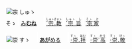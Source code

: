 <kbd><img src="lv0.svg" width="2" height="24"><img src="https://glyphwiki.org/glyph/u5b97.svg" width="24" height="24" alt="宗"></kbd>
<kbd>しゅゝ<br>そゝ</kbd>
<img src="lv2.svg"> [み**むね**](https://jisho.org/search/みむね)　
<img src="lv0.svg"> [<ruby>˙宗.教<rt>しゅゝきゃゝ</rt></ruby>](https://jisho.org/search/宗教)
<img src="lv1.svg"> [<ruby>˙宗 旨<rt>しゅゝ　し　</rt></ruby>](https://jisho.org/search/崇高)
<img src="lv2.svg"> [<ruby>˙宗˙家<rt>そゝ　け　</rt></ruby>](https://jisho.org/search/崇敬)

<kbd><img src="lv1.svg" width="2" height="24"><img src="https://glyphwiki.org/glyph/u5b97.svg" width="24" height="24" alt="崇"></kbd>
<kbd>すゝ　</kbd>
<img src="lv1.svg"> [**あが**める](https://jisho.org/search/崇める)　
<img src="lv0.svg"> [<ruby>⋅崇.拝<rt>すゝ　はい　</rt></ruby>](https://jisho.org/search/崇拝)
<img src="lv1.svg"> [<ruby>⋅崇˙高<rt>すゝ　かう　</ins></rt></ruby>](https://jisho.org/search/崇高)
<img src="lv2.svg"> [<ruby>⋅崇.敬<rt>すゝ　けゝ　</rt></ruby>](https://jisho.org/search/崇敬)




